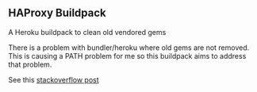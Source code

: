 ## HAProxy Buildpack

A Heroku buildpack to clean old vendored gems


There is a problem with bundler/heroku where old gems are not removed.
This is causing a PATH problem for me so this buildpack aims to address that problem.

See this [stackoverflow post](https://stackoverflow.com/questions/14533676/heroku-bundler-not-deleting-old-gems-versions)

